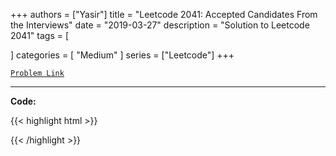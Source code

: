 
+++
authors = ["Yasir"]
title = "Leetcode 2041: Accepted Candidates From the Interviews"
date = "2019-03-27"
description = "Solution to Leetcode 2041"
tags = [
    
]
categories = [
    "Medium"
]
series = ["Leetcode"]
+++



[`Problem Link`](https://leetcode.com/problems/accepted-candidates-from-the-interviews/description/)

---

**Code:**

{{< highlight html >}}

{{< /highlight >}}

